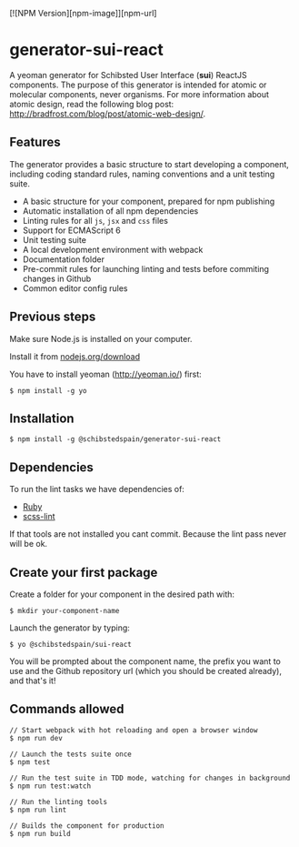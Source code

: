 [![NPM Version][npm-image]][npm-url]

# generator-sui-react
A yeoman generator for Schibsted User Interface (**sui**) ReactJS components. The purpose of this generator is intended for atomic or molecular components, never organisms. For more information about atomic design, read the following blog post: http://bradfrost.com/blog/post/atomic-web-design/.

## Features
The generator provides a basic structure to start developing a component, including coding standard rules, naming conventions and a unit testing suite.
* A basic structure for your component, prepared for npm publishing
* Automatic installation of all npm dependencies
* Linting rules for all ```js```, ```jsx``` and ```css``` files
* Support for ECMAScript 6
* Unit testing suite
* A local development environment with webpack
* Documentation folder
* Pre-commit rules for launching linting and tests before commiting changes in Github
* Common editor config rules

## Previous steps
Make sure Node.js is installed on your computer.

Install it from [nodejs.org/download](http://nodejs.org/download)

You have to install yeoman (http://yeoman.io/) first:
````
$ npm install -g yo
````

## Installation
```
$ npm install -g @schibstedspain/generator-sui-react
```

## Dependencies

To run the lint tasks we have dependencies of:

* [Ruby](https://www.ruby-lang.org/en/downloads/)
* [scss-lint](https://github.com/brigade/scss-lint)

If that tools are not installed you cant commit. Because the lint pass never will be ok.

## Create your first package
Create a folder for your component in the desired path with:
```
$ mkdir your-component-name
```
Launch the generator by typing:
```
$ yo @schibstedspain/sui-react
```
You will be prompted about the component name, the prefix you want to use and the Github repository url (which you should be created already), and that's it!
## Commands allowed
```
// Start webpack with hot reloading and open a browser window
$ npm run dev

// Launch the tests suite once
$ npm test

// Run the test suite in TDD mode, watching for changes in background
$ npm run test:watch

// Run the linting tools
$ npm run lint

// Builds the component for production
$ npm run build
```
